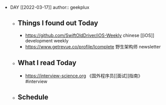- DAY [[2022-03-17]]
  author:: geekplux
	- ## Things I found out Today
		- https://github.com/SwiftOldDriver/iOS-Weekly chinese [[iOS]] development weekly
		- https://www.getrevue.co/profile/lcomplete 野生架构师 newsletter
	- ## What I read Today
		- https://interview-science.org 《国外程序员[[面试]]指南》 #interview
	- ## Schedule